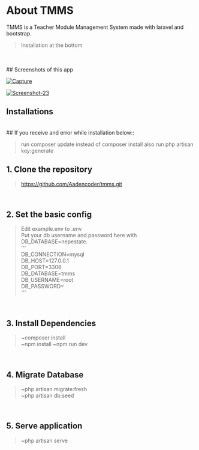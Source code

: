 
# About TMMS

TMMS is a Teacher Module Management System made with laravel and bootstrap.
<br />
>Installation at the bottom 
<br />

<br />
## Screenshots of this app

<p>
  <a href="https://i.ibb.co/X2KjCvY/table.png"><img src="https://i.ibb.co/X2KjCvY/table.png" target="_blank" alt="Capture" border="0" /></a>
  
  <a href="https://i.ibb.co/qF8fDZ4/create.png"><img src="https://i.ibb.co/X2KjCvY/table.png" target="_blank" alt="Screenshot-23"
      border="0" /></a>

 
</p>

## Installations
<br />
## If you receive and error while installation below::

>run composer update instead of composer install 
>also run php artisan key:generate

## 1. Clone the repository
>https://github.com/Aadencoder/tmms.git

<br />

## 2. Set the basic config

>Edit example.env to .env <br />
>Put your db username and password here with DB_DATABASE=nepestate. <br />
''' <br />
    DB_CONNECTION=mysql <br />
    DB_HOST=127.0.0.1 <br />
    DB_PORT=3306 <br /> 
    DB_DATABASE=tmms <br />
    DB_USERNAME=root <br />
    DB_PASSWORD= <br />
'''
<br />

## 3. Install Dependencies
>~composer install  <br />
>~npm install
>~npm run dev
<br />

## 4. Migrate Database
>~php artisan migrate:fresh <br />
>~php artisan db:seed <br />
<br />

## 5. Serve application
>~php artisan serve <br />




